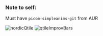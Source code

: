 ### Note to self:
Must have `picom-simpleanims-git` from AUR

![nordicQtile](https://github.com/shalshaska/dotfiles/assets/131573871/b113049a-eebb-4667-8c8a-47f2cc891dce)
![qtileImprovBars](https://github.com/shalshaska/dotfiles/assets/131573871/32585c91-0e89-4621-aada-de746006497a)

